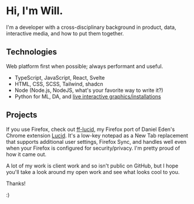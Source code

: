 # Hi, I'm Will. 

I'm a developer with a cross-disciplinary background in product, data, interactive media, and how to put them together.

## Technologies

Web platform first when possible; always performant and useful.

- TypeScript, JavaScript, React, Svelte
- HTML, CSS, SCSS, Tailwind, shadcn
- Node (Node.js, NodeJS, what's your favorite way to write it?)
- Python for ML, DA, and [live interactive graphics/installations](https://derivative.ca/)

## Projects

If you use Firefox, check out [ff-lucid](https://github.com/bost-ty/ff-lucid), my Firefox port of Daniel Eden's Chrome extension [Lucid](https://chromewebstore.google.com/detail/lucid/achogfadpkcepkepcpegehpiiioihmik). It's a low-key notepad as a New Tab replacement that supports additional user settings, Firefox Sync, and handles well even when your Firefox is configured for security/privacy. I'm pretty proud of how it came out.

A lot of my work is client work and so isn't public on GitHub, but I hope you'll take a look around my open work and see what looks cool to you.

Thanks!

:)
